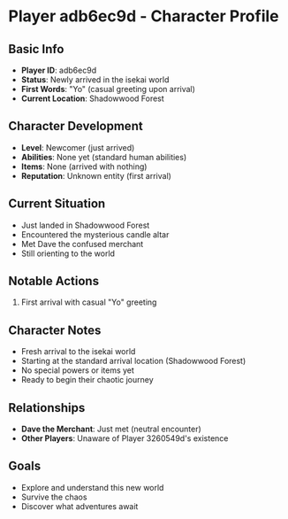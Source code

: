 # Player adb6ec9d - Character Profile

## Basic Info
- **Player ID**: adb6ec9d
- **Status**: Newly arrived in the isekai world
- **First Words**: "Yo" (casual greeting upon arrival)
- **Current Location**: Shadowwood Forest

## Character Development
- **Level**: Newcomer (just arrived)
- **Abilities**: None yet (standard human abilities)
- **Items**: None (arrived with nothing)
- **Reputation**: Unknown entity (first arrival)

## Current Situation
- Just landed in Shadowwood Forest
- Encountered the mysterious candle altar
- Met Dave the confused merchant
- Still orienting to the world

## Notable Actions
1. First arrival with casual "Yo" greeting

## Character Notes
- Fresh arrival to the isekai world
- Starting at the standard arrival location (Shadowwood Forest)
- No special powers or items yet
- Ready to begin their chaotic journey

## Relationships
- **Dave the Merchant**: Just met (neutral encounter)
- **Other Players**: Unaware of Player 3260549d's existence

## Goals
- Explore and understand this new world
- Survive the chaos
- Discover what adventures await